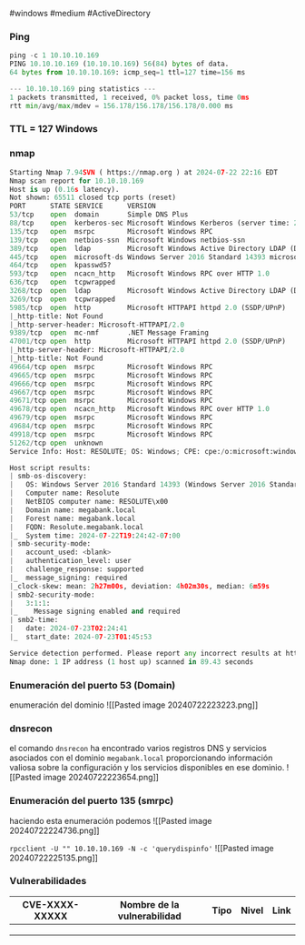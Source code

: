 #windows #medium #ActiveDirectory 
### Ping

```python
ping -c 1 10.10.10.169
PING 10.10.10.169 (10.10.10.169) 56(84) bytes of data.
64 bytes from 10.10.10.169: icmp_seq=1 ttl=127 time=156 ms

--- 10.10.10.169 ping statistics ---
1 packets transmitted, 1 received, 0% packet loss, time 0ms
rtt min/avg/max/mdev = 156.178/156.178/156.178/0.000 ms
```

### TTL = 127 Windows

### nmap

```python
Starting Nmap 7.94SVN ( https://nmap.org ) at 2024-07-22 22:16 EDT
Nmap scan report for 10.10.10.169
Host is up (0.16s latency).
Not shown: 65511 closed tcp ports (reset)
PORT      STATE SERVICE      VERSION
53/tcp    open  domain       Simple DNS Plus
88/tcp    open  kerberos-sec Microsoft Windows Kerberos (server time: 2024-07-23 02:23:49Z)
135/tcp   open  msrpc        Microsoft Windows RPC
139/tcp   open  netbios-ssn  Microsoft Windows netbios-ssn
389/tcp   open  ldap         Microsoft Windows Active Directory LDAP (Domain: megabank.local, Site: Default-First-Site-Name)
445/tcp   open  microsoft-ds Windows Server 2016 Standard 14393 microsoft-ds (workgroup: MEGABANK)
464/tcp   open  kpasswd5?
593/tcp   open  ncacn_http   Microsoft Windows RPC over HTTP 1.0
636/tcp   open  tcpwrapped
3268/tcp  open  ldap         Microsoft Windows Active Directory LDAP (Domain: megabank.local, Site: Default-First-Site-Name)
3269/tcp  open  tcpwrapped
5985/tcp  open  http         Microsoft HTTPAPI httpd 2.0 (SSDP/UPnP)
|_http-title: Not Found
|_http-server-header: Microsoft-HTTPAPI/2.0
9389/tcp  open  mc-nmf       .NET Message Framing
47001/tcp open  http         Microsoft HTTPAPI httpd 2.0 (SSDP/UPnP)
|_http-server-header: Microsoft-HTTPAPI/2.0
|_http-title: Not Found
49664/tcp open  msrpc        Microsoft Windows RPC
49665/tcp open  msrpc        Microsoft Windows RPC
49666/tcp open  msrpc        Microsoft Windows RPC
49667/tcp open  msrpc        Microsoft Windows RPC
49671/tcp open  msrpc        Microsoft Windows RPC
49678/tcp open  ncacn_http   Microsoft Windows RPC over HTTP 1.0
49679/tcp open  msrpc        Microsoft Windows RPC
49684/tcp open  msrpc        Microsoft Windows RPC
49918/tcp open  msrpc        Microsoft Windows RPC
51262/tcp open  unknown
Service Info: Host: RESOLUTE; OS: Windows; CPE: cpe:/o:microsoft:windows

Host script results:
| smb-os-discovery: 
|   OS: Windows Server 2016 Standard 14393 (Windows Server 2016 Standard 6.3)
|   Computer name: Resolute
|   NetBIOS computer name: RESOLUTE\x00
|   Domain name: megabank.local
|   Forest name: megabank.local
|   FQDN: Resolute.megabank.local
|_  System time: 2024-07-22T19:24:42-07:00
| smb-security-mode: 
|   account_used: <blank>
|   authentication_level: user
|   challenge_response: supported
|_  message_signing: required
|_clock-skew: mean: 2h27m00s, deviation: 4h02m30s, median: 6m59s
| smb2-security-mode: 
|   3:1:1: 
|_    Message signing enabled and required
| smb2-time: 
|   date: 2024-07-23T02:24:41
|_  start_date: 2024-07-23T01:45:53

Service detection performed. Please report any incorrect results at https://nmap.org/submit/ .
Nmap done: 1 IP address (1 host up) scanned in 89.43 seconds
```

### Enumeración del puerto 53 (Domain)
enumeración del dominio
![[Pasted image 20240722223223.png]]

### dnsrecon
el comando `dnsrecon` ha encontrado varios registros DNS y servicios asociados con el dominio `megabank.local` proporcionando información valiosa sobre la configuración y los servicios disponibles en ese dominio.
![[Pasted image 20240722223654.png]]

### Enumeración del puerto 135 (smrpc)
haciendo esta enumeración podemos 
![[Pasted image 20240722224736.png]]

`rpcclient -U "" 10.10.10.169 -N -c 'querydispinfo'`
![[Pasted image 20240722225135.png]]

### Vulnerabilidades

| CVE-XXXX-XXXXX | Nombre de la vulnerabilidad | Tipo | Nivel | Link |
| -------------- | --------------------------- | ---- | ----- | ---- |
|                |                             |      |       |      |
|                |                             |      |       |      |
|                |                             |      |       |      |
